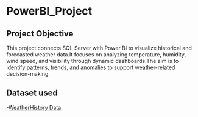 # PowerBI_Project
## Project Objective
This project connects SQL Server with Power BI to visualize historical and forecasted weather data.It focuses on analyzing temperature, humidity, wind speed, and visibility through dynamic dashboards.The aim is to identify patterns, trends, and anomalies to support weather-related decision-making.

## Dataset used
-<a href="https://github.com/gomathimurthi199930/GitHub_My-projects/blob/main/WeatherHistory.csv">WeatherHistory Data</a>

